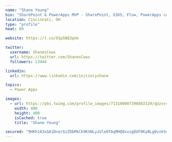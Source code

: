 ```yaml
---
name: "Shane Young"
bio: "SharePoint & PowerApps MVP - SharePoint, O365, Flow, PowerApps consulting? @PowerApps911 | Pure Snark? You found it."
location: Cincinnati, OH
type: "profile"
heat: 89

website: https://t.co/91p5BQ3pUe

twitter:
  username: ShanesCows
  url: https://twitter.com/ShanesCows
  followers: 13444

linkedin:
  url: https://www.linkedin.com/in/cincyshane

topics:
  - Power Apps

images:
  - url: https://pbs.twimg.com/profile_images/713100007398883329/qUzvsvQ3_400x400.jpg
    width: 400
    height: 400
    isCached: true
    title: "Shane Young"

secured: "9HKh1A3xGA1Dne/GzZDbMkCk9KSNLyzUleOTAqMHQ8xxzgDUF0KyBLg0vzkSmwf6BneaCeaF2wA51XWRHY3uly6TvKan8a5DEBYZNK2CTTgk6ajfFFt53WN55CaC39tIoKt9pP6EtaSAgumdpzQGRYv9ALQPTJUC95aanLQnNj8X8EgP+tSg3vat1LIBchiThUDpKG8gS4Uphz0m40D9K5TopndkVw2AFvDpeHGaT970LMxsK5OhSfsFFCIpneWhHa7PrVFGq+mO/WbmwjdT3YFmopKKZAelbz4JA1/FlvD1sYaDIbPAKVrFT2+rVQzSIUeN/YfW9z79Xm0jGfsL5n8oVth4AXtakGqKjRvBfCz9USiw/JkTbvul06IAb+utMI0xe/SkqvZDfHt1cmUeHWPLaUmj1lDYdrZcblN8Zjg=;LHTBZYYP4qTIuoR/LJc6tA=="
---
```


